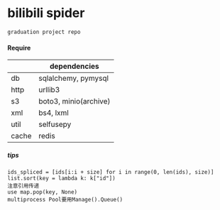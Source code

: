 bilibili spider
=
    graduation project repo

#### Require

| |dependencies
---|------
db|sqlalchemy, pymysql
http|urllib3
s3|boto3, minio(archive)
xml|bs4, lxml
util|selfusepy
cache|redis

##### tips

    ids_spliced = [ids[i:i + size] for i in range(0, len(ids), size)]
    list.sort(key = lambda k: k["id"])
    注意引用传递
    use map.pop(key, None)
    multiprocess Pool要用Manage().Queue()